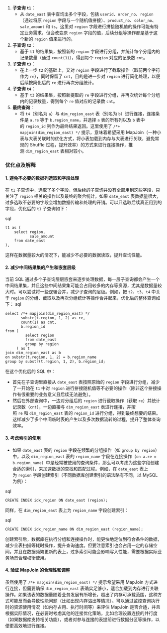 1. **子查询 `t1`**：
    - 从 `date_east` 表中查询出多个字段，包括 `userid`、`order_no`、`region`（通过将原 `region` 字段与一个随机值拼接）、`product_no`、`color_no`、`sale_amount` 和 `ts`。这里对 `region` 字段进行拼接随机值的操作可能有特定业务需求，但会改变原 `region` 字段的值，后续分组等操作都是基于这个新的 `region` 值来进行的。
2. **子查询 `t2`**：
    - 基于 `t1` 的结果集，按照新的 `region` 字段进行分组，并统计每个分组内的记录数量（通过 `count(1)`），得到每个 `region` 对应的记录数 `cnt`。
3. **子查询 `t3`**：
    - 在上一步 `t2` 的基础上，又对 `region` 字段进行了截取操作（取前两个字符作为 `re`），同时保留了 `cnt`，目的是进一步对 `region` 进行简化处理，以便后续按简化后的 `re` 进行再次分组统计。
4. **子查询 `t4`**：
    - 基于 `t3` 的结果集，按照新提取的 `re` 字段进行分组，并再次统计每个分组内的记录数量，得到每个 `re` 值对应的记录数 `cnt`。
5. **最终查询**：
    - 将 `t4`（别名为 `a`）与 `dim_region_east` 表（别名为 `b`）进行连接，连接条件是 `a.re` 等于 `b.region_name`，并选择 `a` 表的所有列以及 `b` 表中的 `region_id` 列作为最终结果返回。这里使用了 `/*+ mapjoin(dim_region_east) */` 提示，意味着希望采用 MapJoin（一种小表与大表关联时的优化方式，将小表加载到内存与大表进行关联，避免常规的 Shuffle 过程，提升效率）的方式来进行连接操作，推测 `dim_region_east` 表相对较小。

### 优化点及解释

#### 1. 避免不必要的数据列选取和字段处理



在 `t1` 子查询中，选取了多个字段，但后续的子查询并没有全部用到这些字段，只关注了 `region` 相关的操作以及最终的聚合统计。如果 `date_east` 表数据量很大，过多选取不必要的字段会增加数据传输和处理的开销。可以只选取后续真正用到的字段，优化后的 `t1` 子查询如下：


sql

```
t1 as (
    select region,
           sale_amount
    from date_east
),
```



这样在数据量较大的情况下，能减少不必要的数据读取，提升查询性能。

#### 2. 减少中间结果集的产生和嵌套层级



当前 SQL 通过多个子查询层层嵌套来逐步处理数据，每一层子查询都会产生一个中间结果集，并且这些中间结果集可能会占用较多的内存等资源，尤其是数据量较大时。可以尝试将一些逻辑合并，减少子查询的层级。例如，把 `t2`、`t3`、`t4` 中关于 `region` 的分组、截取以及再次分组统计等操作合并起来，优化后的整体查询如下：
sql

```
select /*+ mapjoin(dim_region_east) */
       substr(t.region, 1, 2) as re,
       count(1) as cnt,
       b.region_id
from (
         select region
         from date_east
         group by region
     ) as t
join dim_region_east as b
on substr(t.region, 1, 2) = b.region_name
group by substr(t.region, 1, 2), b.region_id;
```



在这个优化后的 SQL 中：



- 首先在子查询里直接从 `date_east` 表按照原始的 `region` 字段进行分组，减少了一开始在 `t1` 中对 `region` 进行拼接随机值等不必要的操作（除非这个拼接操作有很重要的业务意义且后续无法避免）。
- 然后在外部查询中，一边对分组后的 `region` 进行截取操作（获取 `re`）并统计记录数（`cnt`），一边直接与 `dim_region_east` 表进行连接，并按照 `re` 和 `dim_region_east` 表的 `region_id` 进行分组，得到最终想要的结果。这样减少了多个中间临时表的产生以及多次数据流转的过程，提升了整体查询效率。

#### 3. 考虑索引的使用



- 如果 `date_east` 表的 `region` 字段在频繁的分组操作（如 `group by region`）中，以及 `dim_region_east` 表的 `region_name` 字段在连接操作（`on a.re = b.region_name`）中是经常被使用的查询条件，那么可以考虑为这些字段创建合适的索引，来加速数据的查找和匹配过程。例如，在 `date_east` 表上为 `region` 字段创建索引（不同数据库创建索引的语法略有不同，以 MySQL 为例）：



sql

```
CREATE INDEX idx_region ON date_east (region);
```



同样，在 `dim_region_east` 表上为 `region_name` 字段创建索引：



sql

```
CREATE INDEX idx_region_name ON dim_region_east (region_name);
```



创建索引后，数据库在执行分组和连接操作时，能更快地定位到符合条件的数据，减少全表扫描等耗时操作，提升查询速度。但要注意索引也会占用一定的存储空间，并且在数据频繁更新的表上，过多索引可能会影响写入性能，需要根据实际业务场景合理权衡使用。

#### 4. 验证 MapJoin 的合理性和调整



虽然使用了 `/*+ mapjoin(dim_region_east) */` 提示希望采用 MapJoin 方式进行连接，但需要确保 `dim_region_east` 表确实足够小，适合加载到内存进行关联操作。如果该表的数据量随着业务发展有所增长，超出了内存可承载范围，这种方式可能反而会导致性能问题（比如出现内存溢出等情况）。可以通过监控查询执行时的资源使用情况（如内存占用、执行时间等）来评估 MapJoin 是否合适，并且根据实际情况，在必要时考虑其他的连接优化策略，比如合理设置连接的并行度（如果数据库支持相关功能），或者对参与连接的表提前进行数据分区等操作，以便更高效地进行连接。